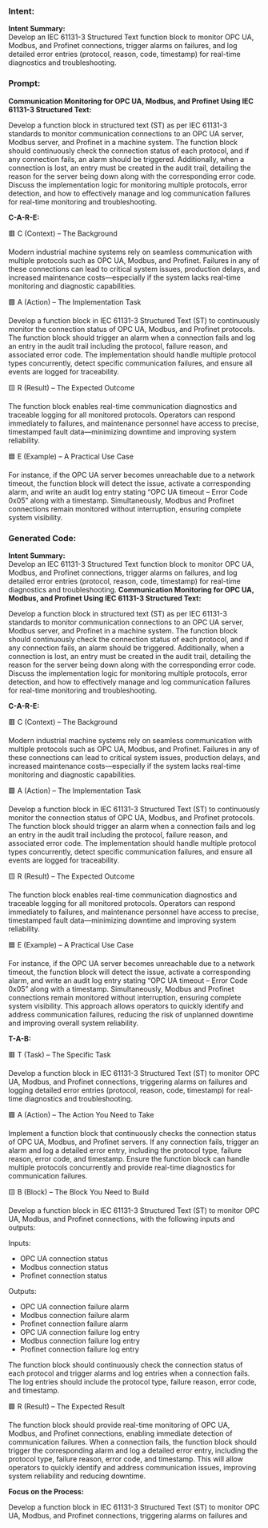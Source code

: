 ### Intent:
**Intent Summary:**  
Develop an IEC 61131-3 Structured Text function block to monitor OPC UA, Modbus, and Profinet connections, trigger alarms on failures, and log detailed error entries (protocol, reason, code, timestamp) for real-time diagnostics and troubleshooting.

### Prompt:
**Communication Monitoring for OPC UA, Modbus, and Profinet Using IEC 61131-3 Structured Text:**

Develop a function block in structured text (ST) as per IEC 61131-3 standards to monitor communication connections to an OPC UA server, Modbus server, and Profinet in a machine system. The function block should continuously check the connection status of each protocol, and if any connection fails, an alarm should be triggered. Additionally, when a connection is lost, an entry must be created in the audit trail, detailing the reason for the server being down along with the corresponding error code. Discuss the implementation logic for monitoring multiple protocols, error detection, and how to effectively manage and log communication failures for real-time monitoring and troubleshooting.

**C-A-R-E:**

🟥 C (Context) – The Background

Modern industrial machine systems rely on seamless communication with multiple protocols such as OPC UA, Modbus, and Profinet. Failures in any of these connections can lead to critical system issues, production delays, and increased maintenance costs—especially if the system lacks real-time monitoring and diagnostic capabilities.

🟩 A (Action) – The Implementation Task

Develop a function block in IEC 61131-3 Structured Text (ST) to continuously monitor the connection status of OPC UA, Modbus, and Profinet protocols. The function block should trigger an alarm when a connection fails and log an entry in the audit trail including the protocol, failure reason, and associated error code. The implementation should handle multiple protocol types concurrently, detect specific communication failures, and ensure all events are logged for traceability.

🟨 R (Result) – The Expected Outcome

The function block enables real-time communication diagnostics and traceable logging for all monitored protocols. Operators can respond immediately to failures, and maintenance personnel have access to precise, timestamped fault data—minimizing downtime and improving system reliability.

🟦 E (Example) – A Practical Use Case

For instance, if the OPC UA server becomes unreachable due to a network timeout, the function block will detect the issue, activate a corresponding alarm, and write an audit log entry stating “OPC UA timeout – Error Code 0x05” along with a timestamp. Simultaneously, Modbus and Profinet connections remain monitored without interruption, ensuring complete system visibility.

### Generated Code:
**Intent Summary:**  
Develop an IEC 61131-3 Structured Text function block to monitor OPC UA, Modbus, and Profinet connections, trigger alarms on failures, and log detailed error entries (protocol, reason, code, timestamp) for real-time diagnostics and troubleshooting.
**Communication Monitoring for OPC UA, Modbus, and Profinet Using IEC 61131-3 Structured Text:**

Develop a function block in structured text (ST) as per IEC 61131-3 standards to monitor communication connections to an OPC UA server, Modbus server, and Profinet in a machine system. The function block should continuously check the connection status of each protocol, and if any connection fails, an alarm should be triggered. Additionally, when a connection is lost, an entry must be created in the audit trail, detailing the reason for the server being down along with the corresponding error code. Discuss the implementation logic for monitoring multiple protocols, error detection, and how to effectively manage and log communication failures for real-time monitoring and troubleshooting.

**C-A-R-E:**

🟥 C (Context) – The Background

Modern industrial machine systems rely on seamless communication with multiple protocols such as OPC UA, Modbus, and Profinet. Failures in any of these connections can lead to critical system issues, production delays, and increased maintenance costs—especially if the system lacks real-time monitoring and diagnostic capabilities.

🟩 A (Action) – The Implementation Task

Develop a function block in IEC 61131-3 Structured Text (ST) to continuously monitor the connection status of OPC UA, Modbus, and Profinet protocols. The function block should trigger an alarm when a connection fails and log an entry in the audit trail including the protocol, failure reason, and associated error code. The implementation should handle multiple protocol types concurrently, detect specific communication failures, and ensure all events are logged for traceability.

🟨 R (Result) – The Expected Outcome

The function block enables real-time communication diagnostics and traceable logging for all monitored protocols. Operators can respond immediately to failures, and maintenance personnel have access to precise, timestamped fault data—minimizing downtime and improving system reliability.

🟦 E (Example) – A Practical Use Case

For instance, if the OPC UA server becomes unreachable due to a network timeout, the function block will detect the issue, activate a corresponding alarm, and write an audit log entry stating “OPC UA timeout – Error Code 0x05” along with a timestamp. Simultaneously, Modbus and Profinet connections remain monitored without interruption, ensuring complete system visibility. This approach allows operators to quickly identify and address communication failures, reducing the risk of unplanned downtime and improving overall system reliability.

**T-A-B:**

🟥 T (Task) – The Specific Task

Develop a function block in IEC 61131-3 Structured Text (ST) to monitor OPC UA, Modbus, and Profinet connections, triggering alarms on failures and logging detailed error entries (protocol, reason, code, timestamp) for real-time diagnostics and troubleshooting.

🟩 A (Action) – The Action You Need to Take

Implement a function block that continuously checks the connection status of OPC UA, Modbus, and Profinet servers. If any connection fails, trigger an alarm and log a detailed error entry, including the protocol type, failure reason, error code, and timestamp. Ensure the function block can handle multiple protocols concurrently and provide real-time diagnostics for communication failures.

🟨 B (Block) – The Block You Need to Build

Develop a function block in IEC 61131-3 Structured Text (ST) to monitor OPC UA, Modbus, and Profinet connections, with the following inputs and outputs:

Inputs:
- OPC UA connection status
- Modbus connection status
- Profinet connection status

Outputs:
- OPC UA connection failure alarm
- Modbus connection failure alarm
- Profinet connection failure alarm
- OPC UA connection failure log entry
- Modbus connection failure log entry
- Profinet connection failure log entry

The function block should continuously check the connection status of each protocol and trigger alarms and log entries when a connection fails. The log entries should include the protocol type, failure reason, error code, and timestamp.

🟩 R (Result) – The Expected Result

The function block should provide real-time monitoring of OPC UA, Modbus, and Profinet connections, enabling immediate detection of communication failures. When a connection fails, the function block should trigger the corresponding alarm and log a detailed error entry, including the protocol type, failure reason, error code, and timestamp. This will allow operators to quickly identify and address communication issues, improving system reliability and reducing downtime.

**Focus on the Process:**

Develop a function block in IEC 61131-3 Structured Text (ST) to monitor OPC UA, Modbus, and Profinet connections, triggering alarms on failures and
